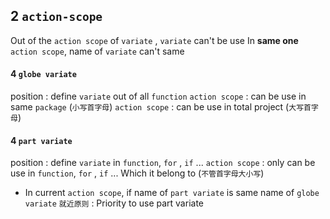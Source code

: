 ## 2 `action-scope` 
Out of the `action scope` of `variate` , `variate` can't be use
In **same one** `action scope`, name of `variate` can't same

#### 4   `globe variate`
position : define `variate` out of all `function`
`action scope` : can be use in same `package` (`小写首字母`)
`action scope` : can be use in total project (`大写首字母`)


#### 4   `part variate`
position : define `variate` in `function`, `for` , `if` ...
`action scope` : only can be use in `function`, `for` , `if` ... Which it belong to (`不管首字母大小写`)

* In current `action scope`, if name of `part variate` is same name of `globe variate` 
`就近原则` : Priority to use part variate 

